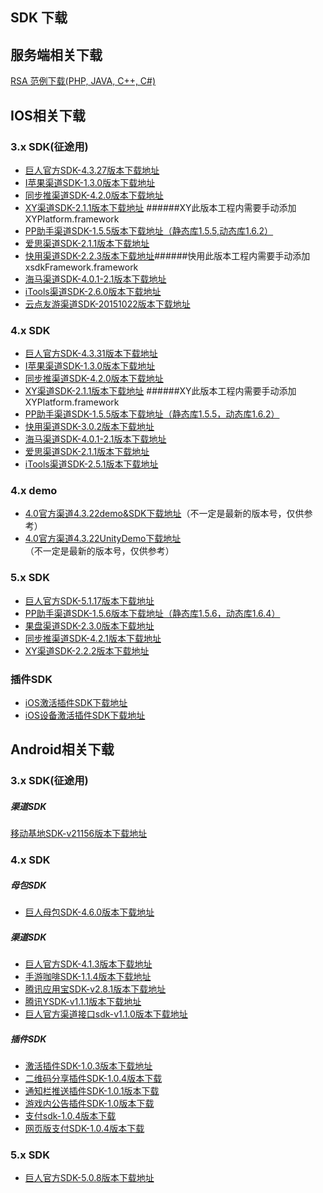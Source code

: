 ## SDK 下载



## 服务端相关下载

[RSA 范例下载(PHP, JAVA, C++, C#)](http://docs.mztgame.com/files/rsa_examples.zip)



## IOS相关下载

### 3.x SDK(征途用)

* [巨人官方SDK-4.3.27版本下载地址](http://docs.mztgame.com/files/iOS/3.0/ztsdkv3_GA_4.3.27.tar.gz)
* [I苹果渠道SDK-1.3.0版本下载地址](http://docs.mztgame.com/files/iOS/3.0/iaSDK1.3.0.zip)
* [同步推渠道SDK-4.2.0版本下载地址](http://docs.mztgame.com/files/iOS/3.0/tbSDK4.2.0.zip)
* [XY渠道SDK-2.1.1版本下载地址](http://docs.mztgame.com/files/iOS/3.0/xySDK2.1.1.zip) ######XY此版本工程内需要手动添加XYPlatform.framework
* [PP助手渠道SDK-1.5.5版本下载地址（静态库1.5.5,动态库1.6.2）](http://docs.mztgame.com/files/iOS/3.0/ppSDKS1.5.5D1.6.2.zip)
* [爱思渠道SDK-2.1.1版本下载地址](http://docs.mztgame.com/files/iOS/3.0/asSDK2.1.1.zip)
* [快用渠道SDK-2.2.3版本下载地址](http://docs.mztgame.com/files/iOS/3.0/ztsdkv3_KY_2.2.3.tar.gz)######快用此版本工程内需要手动添加xsdkFramework.framework
* [海马渠道SDK-4.0.1-2.1版本下载地址](http://docs.mztgame.com/files/iOS/3.0/ztsdkv3_HM_4.0.1-2.1.tar.gz)
* [iTools渠道SDK-2.6.0版本下载地址](http://docs.mztgame.com/files/iOS/3.0/ztsdkv3_IT_2.6.0.tar.gz)
* [云点友游渠道SDK-20151022版本下载地址](http://docs.mztgame.com/files/iOS/3.0/ydSDK1022.zip)

### 4.x SDK

* [巨人官方SDK-4.3.31版本下载地址](http://docs.mztgame.com/files/iOS/4.0/ztsdkv4_GA_4.3.31.tar.gz)
* [I苹果渠道SDK-1.3.0版本下载地址](http://docs.mztgame.com/files/iOS/4.0/iaSDK1.3.0.zip)
* [同步推渠道SDK-4.2.0版本下载地址](http://docs.mztgame.com/files/iOS/4.0/tbSDK4.2.0.zip)
* [XY渠道SDK-2.1.1版本下载地址](http://docs.mztgame.com/files/iOS/4.0/xySDK2.1.1.zip)
######XY此版本工程内需要手动添加XYPlatform.framework
* [PP助手渠道SDK-1.5.5版本下载地址（静态库1.5.5，动态库1.6.2）](http://docs.mztgame.com/files/iOS/4.0/ppSDKS1.5.5D1.6.2.zip)
* [快用渠道SDK-3.0.2版本下载地址](http://docs.mztgame.com/files/iOS/4.0/ztsdkv4_ky_3.0.2.tar.gz)
* [海马渠道SDK-4.0.1-2.1版本下载地址](http://docs.mztgame.com/files/iOS/4.0/ztsdkv4_HM_4.0.1-2.1.tar.gz)
* [爱思渠道SDK-2.1.1版本下载地址](http://docs.mztgame.com/files/iOS/4.0/asSDK2.1.1.zip)
* [iTools渠道SDK-2.5.1版本下载地址](http://docs.mztgame.com/files/iOS/4.0/itSDK2.5.1.zip)


### 4.x demo
* [4.0官方渠道4.3.22demo&SDK下载地址](http://docs.mztgame.com/files/iOS/4.0/4.3.22iOSSDKdemo.zip)（不一定是最新的版本号，仅供参考）
* [4.0官方渠道4.3.22UnityDemo下载地址](http://docs.mztgame.com/files/iOS/4.0/iosSDKUnityDemo.zip)（不一定是最新的版本号，仅供参考）

### 5.x SDK
* [巨人官方SDK-5.1.17版本下载地址](http://docs.mztgame.com/files/iOS/5.0/ztsdkv5_GA_5.1.17.tar.gz)
* [PP助手渠道SDK-1.5.6版本下载地址（静态库1.5.6，动态库1.6.4）](http://docs.mztgame.com/files/iOS/5.0/ztsdkv5_PP_1.5.6~1.6.4.tar.gz)
* [果盘渠道SDK-2.3.0版本下载地址](http://docs.mztgame.com/files/iOS/5.0/ztsdkv5_GP_2.3.0.tar.gz)
* [同步推渠道SDK-4.2.1版本下载地址](http://docs.mztgame.com/files/iOS/5.0/ztsdkv5_TB_4.2.1.tar.gz)
* [XY渠道SDK-2.2.2版本下载地址](http://docs.mztgame.com/files/iOS/5.0/ztsdkv5_XY_2.2.2.tar.gz)

### 插件SDK
* [iOS激活插件SDK下载地址](http://docs.mztgame.com/files/iOS/plugin/iOSActivePluginSDK.zip)
* [iOS设备激活插件SDK下载地址](http://docs.mztgame.com/files/iOS/plugin/iOSDeviceActivePluginSDK.zip)

## Android相关下载
### 3.x SDK(征途用)

##### 渠道SDK
[移动基地SDK-v21156版本下载地址](http://docs.mztgame.com/files/Android/YDJD3-v21156.zip)

### 4.x SDK
##### 母包SDK

* [巨人母包SDK-4.6.0版本下载地址](http://docs.mztgame.com/files/Android/frameworkSDK4.6.0.zip)

##### 渠道SDK

* [巨人官方SDK-4.1.3版本下载地址](http://docs.mztgame.com/files/Android/giantSDK4.1.3.zip)
* [手游咖啡SDK-1.1.4版本下载地址](http://docs.mztgame.com/files/Android/mgcafe_v1.1.4.zip)
* [腾讯应用宝SDK-v2.8.1版本下载地址](http://docs.mztgame.com/files/Android/tencent_v2.8.1.zip)
* [腾讯YSDK-v1.1.1版本下载地址](http://docs.mztgame.com/files/Android/ysdk4-v1.1.1.zip)
* [巨人官方渠道接口sdk-v1.1.0版本下载地址](http://docs.mztgame.com/files/Android/GiantSDKIF-v1.0.0.zip)
##### 插件SDK

* [激活插件SDK-1.0.3版本下载地址](http://docs.mztgame.com/files/Android/plugin/ActivePluginSDKv1.0.3.zip)
* [二维码分享插件SDK-1.0.4版本下载](http://docs.mztgame.com/files/Android/plugin/ztpromotecode_v1.0.4.zip)
* [通知栏推送插件SDK-1.0.1版本下载](http://docs.mztgame.com/files/Android/plugin/push_on_barSDK_v1.0.1.zip)
* [游戏内公告插件SDK-1.0版本下载](http://docs.mztgame.com/files/Android/plugin/inapppushSDK1.0.zip)
* [支付sdk-1.0.4版本下载](http://docs.mztgame.com/files/Android/plugin/giantpaysdk_1.0.4.zip)
* [网页版支付SDK-1.0.4版本下载](http://docs.mztgame.com/files/Android/plugin/giantpaywebsdk_1.0.4.zip)
### 5.x SDK
* [巨人官方SDK-5.0.8版本下载地址](http://docs.mztgame.com/files/Android/giantSDK5.0.8.zip)
 



